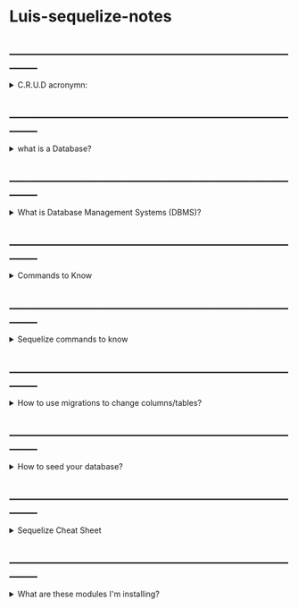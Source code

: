 # Luis-sequelize-notes



## _______________________________________________________

<details><summary>C.R.U.D acronymn: </summary>
<p>

- C - Create
- R - Read
- U - Update
- D - Delete

<p>
</details>

## _______________________________________________________

<details><summary>what is a Database?</summary>
<p>

- A Database is a collection of related information

- Computers are great for storing Databases
- Two types of Databases, Relational & Non-Relational
- Relational Databases uses SQL and store data in tables with rows and columns
- Non-Relational data store data using other data structures

</p>
</details>

## _______________________________________________________

<details><summary>What is Database Management Systems (DBMS)?</summary>
<p>

- Management Systems like PostgreSQL, MySQL, etc.

- Makes it easy to create, maintain and secure a Database.

- Allows you to perform C.R.U.D operations and other administrative tasks. 

</p>
</details>

## _______________________________________________________

<details><summary>Commands to Know</summary>
<p>

<details><summary>sudo -u postgres psql</summary>
<p>

    - Goes to the postgres terminal

</p>
</details>


<details><summary>sudo -u postgres createuser --superuser (YOUR_USER_NAME) </summary>
<p>

    - Creates a user for postgres

</p>
</details>

</p>
</details>


## _______________________________________________________
<details><summary>Sequelize commands to know</summary>
<p>

<details><summary>npm install -g sequelize-cli</summary>
<p>

    - Installs the sequelize command line.

    - "-g" installs it on a global level

</p>
</details>


<details><summary>npm init -y</summary>
    <p>

    - "-y" allows you to say yes to all parameters automatically

    - creates a package.json file and can edit the parameters here

</p>
</details>


<details><summary>npm install sequelize pg express rowdy-logger cors router esj</summary>
<p>

    - Install modules that only belongs to this project ("-g" not included)

    - creates a folder called node_modules that places the modules you installed

<details><summary>What are modules?</summary>
<p>

- A module is the file we use to write our code

- The modules we install are usually files with a group of functions (JavaScript, Python)

- To import a module
    - require('modulePath')

</p>
</details>

</p>
</details>




</p>
</details>


## _______________________________________________________


<details><summary>How to use migrations to change columns/tables?</summary>
<p>

- create a migration file by typing:
    - <p>`sequelize migration:generate --name=columnName`</p>


- in the migrations file type above line 11:
    <details><summary>how to rename column?</summary>
    <p>

        await queryInterface.renameColumn("psql table", 'oldName', 'newName')
    </p>
    </details>

    <details><summary>how to add columns?</summary>
    <p>

        await queryInterface.addColumn("psql table", 'Name', 'dataType')
    </p>
    </details>

    <details><summary>how to remove column?</summary>
    <p>

        await queryInterface.removeColumn("psql table", 'columnName')
    </p>
    </details>
<p></p>

- after, migrate the file to database: 
    - `sequelize db:migrate`


</p>
</details>



## _______________________________________________________

<details><summary>How to seed your database?</summary>
<p>

<details><summary>Create a seed file by typing</summary>
<p>

    sequelize-cli seed:generate --name modelName_seed
</p>
</details>



<details><summary>Populate your table by adding this above line 14</summary>
<p>

- <pre>
    <code>
    await queryInterface.bulkInsert(psql tableName, [
            {
                tableColumn1: columnValue,
                tableColumn2: columnValue,
                createdAt: new Date(),
                updatedAt: new Date()
            },
            {
                tableColumn1: columnValue,
                tableColumn2: columnValue,
                createdAt: new Date(),
                updatedAt: new Date()
            },
    ])
    </code>
  </pre>


</p>
</details>



<details><summary>Seed file into your database</summary>
<p>

    sequelize db:seed:all

</p>
</details>



</p>
</details>


## _______________________________________________________

<details><summary>Sequelize Cheat Sheet</summary>
<p>

- `npm init -y`
- `npm i express pg sequelize rowdy-logger cors`
- add a `.gitignore` and add node_modules and or config to it
- in your package.json add these to the scripts after "test"
- <pre>
  <code>
      "start": "node server.js",
      "dev": "nodemon server.js"
  </code>
  </pre>
- it should look like this
  - <pre>
      <code>
      "scripts": {
      "test": "echo \"Error: no test specified\" && exit 1",
      "start": "node server.js",
      "dev": "nodemon server.js"
    },
      </code>
      </pre>
- `sequelize init`
<details><summary>update config.json (change dialect to postgres)</summary>
<p>

  <pre>
    <code>
    {
        "development": {
            "username": "postgres",
            "password": "password",
            "database": "dbName",
            "host": "127.0.0.1",
            "dialect": "postgresql"
        }
    }
    </code>
  </pre>

</p>
</details>

- create database
- create our model
- Please type this out to get reps in!!
  - `sequelize model:generate --name=tableName --attributes tableColumn:dataType,tableColumn:dataType`
- check your database!
- `sequelize db:migrate`


</p>
</details>

## _______________________________________________________

<details><summary>What are these modules I'm installing?</summary>
<p>


<details><summary>What are modules?</summary>
<p>

- A module is the file we use to write our code

- The modules we install are usually files with a group of functions (JavaScript, Python)

- To import a module
    - require('modulePath')

</p>
</details>

## __________

<details><summary>sequelize</summary>
<p>

- We use sequelize to create our dataBase and perform C.R.U.D functions
        
- sequelize is imported through the models files then, models is imported through the controllers files 

</p>
</details>

## __________

<details><summary>pg</summary>
<p>



</p>
</details>

## __________

<details><summary>express</summary>
<p>

- Express allows us to use our database in a localhost: system.

- this is imported in the server file and routes files

<details><summary>server</summary>
<p>

- we set the express function to a variable called "app"


-  app.use()
    - <p> lets us use what's inside the parameter for the localhost/api </p>


- app.method(urlQuery, callback function) -- (methods like get,post,put)
    - <p>lets us perform C.R.U.D operations depending on the url </p>


- app.listen(portNumber, ()=>{})
    - <p> lets us start the localhost system up </p>



</p>
</details>


<details><summary>routes</summary>
<p>

- gets the router module inside the express file and place it in a variable called "modelRoutes" 

- this will extend the router to this file as well

</p>
</details>




</p>
</details>

## __________


<details><summary>rowdy-logger</summary>
<p>

- rowdy-logger allows us to see what METHOD and URL PATH when we use nodemon

-  This is imported in the sever.js file

<details><summary>Server</summary>
<p>

- import rowdy-logger module as rowdy variable 

- const routesReport = rowdy.begin(app)
    - <p> begin() is a function in the rowdy-logger module that takes the express function as a parameter </p>

- routesReport.print()
    - <p>logs the method and url in terminal </p>

</p>
</details>

</p>
</details>

## __________

<details><summary>cors</summary>
<p>

- makes the front talkable through a .fetch(localhost URL)

- this is imported in the server.js file

<details><summary>server</summary>
<p>

- app.use(cors())
    - <p>this is saying "use the cor function in our localHost/api"</p>

</p>
</details>

</p>
</details>

## __________

<details><summary>router</summary>
<p>

- Router allows us to use our express api in different routes extending from just server.js

- Router is imported in express then used in our routes files

</p>
</details>

## __________

<details><summary>esj</summary>
<p>



</p>
</details>

</p>
</details>
